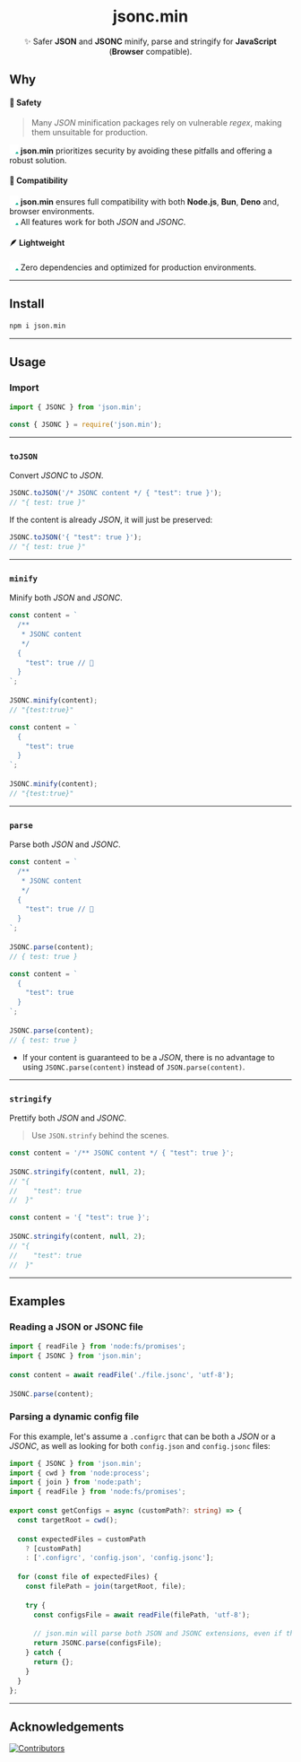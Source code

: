 <h1 align="center">jsonc.min</h1>
<p align="center">✨ Safer <strong>JSON</strong> and <strong>JSONC</strong> minify, parse and stringify for <strong>JavaScript</strong> (<strong>Browser</strong> compatible).

## Why

#### 🔐 Safety

> Many _JSON_ minification packages rely on vulnerable _regex_, making them unsuitable for production.

<img width="16" height="16" alt="check" src="https://raw.githubusercontent.com/wellwelwel/jsonc.min/main/.github/assets/readme/check.svg"> **json.min** prioritizes security by avoiding these pitfalls and offering a robust solution.

#### 🤝 Compatibility

<img width="16" height="16" alt="check" src="https://raw.githubusercontent.com/wellwelwel/jsonc.min/main/.github/assets/readme/check.svg"> **json.min** ensures full compatibility with both **Node.js**, **Bun**, **Deno** and, browser environments.<br />
<img width="16" height="16" alt="check" src="https://raw.githubusercontent.com/wellwelwel/jsonc.min/main/.github/assets/readme/check.svg"> All features work for both _JSON_ and _JSONC_.

#### 🪶 Lightweight

<img width="16" height="16" alt="check" src="https://raw.githubusercontent.com/wellwelwel/jsonc.min/main/.github/assets/readme/check.svg"> Zero dependencies and optimized for production environments.

---

## Install

```bash
npm i json.min
```

---

## Usage

### Import

```js
import { JSONC } from 'json.min';
```

```js
const { JSONC } = require('json.min');
```

---

### `toJSON`

Convert _JSONC_ to _JSON_.

```js
JSONC.toJSON('/* JSONC content */ { "test": true }');
// "{ test: true }"
```

If the content is already _JSON_, it will just be preserved:

```js
JSONC.toJSON('{ "test": true }');
// "{ test: true }"
```

---

### `minify`

Minify both _JSON_ and _JSONC_.

```js
const content = `
  /**
   * JSONC content
   */
  {
    "test": true // 🔬
  }
`;

JSONC.minify(content);
// "{test:true}"
```

```js
const content = `
  {
    "test": true
  }
`;

JSONC.minify(content);
// "{test:true}"
```

---

### `parse`

Parse both _JSON_ and _JSONC_.

```js
const content = `
  /**
   * JSONC content
   */
  {
    "test": true // 🔬
  }
`;

JSONC.parse(content);
// { test: true }
```

```js
const content = `
  {
    "test": true
  }
`;

JSONC.parse(content);
// { test: true }
```

- If your content is guaranteed to be a _JSON_, there is no advantage to using `JSONC.parse(content)` instead of `JSON.parse(content)`.

---

### `stringify`

Prettify both _JSON_ and _JSONC_.

> Use `JSON.strinfy` behind the scenes.

```js
const content = '/** JSONC content */ { "test": true }';

JSONC.stringify(content, null, 2);
// "{
//    "test": true
//  }"
```

```js
const content = '{ "test": true }';

JSONC.stringify(content, null, 2);
// "{
//    "test": true
//  }"
```

---

## Examples

### Reading a JSON or JSONC file

```ts
import { readFile } from 'node:fs/promises';
import { JSONC } from 'json.min';

const content = await readFile('./file.jsonc', 'utf-8');

JSONC.parse(content);
```

### Parsing a dynamic config file

For this example, let's assume a `.configrc` that can be both a _JSON_ or a _JSONC_, as well as looking for both `config.json` and `config.jsonc` files:

```ts
import { JSONC } from 'json.min';
import { cwd } from 'node:process';
import { join } from 'node:path';
import { readFile } from 'node:fs/promises';

export const getConfigs = async (customPath?: string) => {
  const targetRoot = cwd();

  const expectedFiles = customPath
    ? [customPath]
    : ['.configrc', 'config.json', 'config.jsonc'];

  for (const file of expectedFiles) {
    const filePath = join(targetRoot, file);

    try {
      const configsFile = await readFile(filePath, 'utf-8');

      // json.min will parse both JSON and JSONC extensions, even if there is no extension.
      return JSONC.parse(configsFile);
    } catch {
      return {};
    }
  }
};
```

---

## Acknowledgements

[![Contributors](https://img.shields.io/github/contributors/wellwelwel/json.min?label=Contributors)](https://github.com/wellwelwel/json.min/graphs/contributors)
